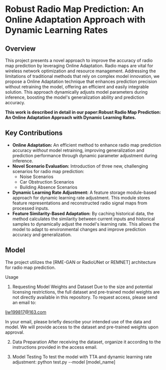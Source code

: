 # Robust Radio Map Prediction: An Online Adaptation Approach with Dynamic Learning Rates
## Overview

This project presents a novel approach to improve the accuracy of radio map prediction by leveraging Online Adaptation. Radio maps are vital for wireless network optimization and resource management. Addressing the limitations of traditional methods that rely on complex model innovation, we propose a Online Adaptation technique that enhances prediction precision without retraining the model, offering an efficient and easily integrable solution. This approach dynamically adjusts model parameters during inference, boosting the model's generalization ability and prediction accuracy.

**This work is described in detail in our paper:Robust Radio Map Prediction: An Online Adaptation Approach with Dynamic Learning Rates.**

## Key Contributions

*   **Online Adaptation:** An efficient method to enhance radio map prediction accuracy *without* model retraining, improving generalization and prediction performance through dynamic parameter adjustment during inference.
*   **Novel Scenario Evaluation:** Introduction of three new, challenging scenarios for radio map prediction:
    *   Noise Scenarios
    *   Car Obstruction Scenarios
    *   Building Absence Scenarios
*   **Dynamic Learning Rate Adjustment:** A feature storage module-based approach for dynamic learning rate adjustment.  This module stores feature representations and reconstructed radio signal maps from processed inputs.
*   **Feature Similarity-Based Adaptation:** By caching historical data, the method calculates the similarity between current inputs and historical samples to dynamically adjust the model's learning rate. This allows the model to adapt to environmental changes and improve prediction accuracy and generalization.

## Model

The project utilizes the [RME-GAN or RadioUNet or REMNET]  architecture for radio map prediction. 

Usage
1. Requesting Model Weights and Dataset
Due to the size and potential licensing restrictions, the full dataset and pre-trained model weights are not directly available in this repository. To request access, please send an email to:

ljw199817@163.com

In your email, please briefly describe your intended use of the data and model. We will provide access to the dataset and pre-trained weights upon approval.

2. Data Preparation
After receiving the dataset, organize it according to the instructions provided in the access email.

3. Model Testing
To test the model with TTA and dynamic learning rate adjustment: python test.py --model [model_name]
